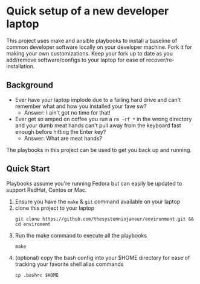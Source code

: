 # Quick setup of a new developer laptop

This project uses make and ansible playbooks to install a baseline of common developer software locally on your developer machine. Fork it for making your own customizations. Keep your fork up to date as you add/remove software/configs to your laptop for ease of recover/re-installation.

## Background

* Ever have your laptop implode due to a failing hard drive and can't remember what and how you installed your fave sw?
  * Answer: I ain't got no time for that!
* Ever get so amped on coffee you run a `rm -rf *` in the wrong directory and your dumb meat hands can't pull away from the keyboard fast enough before hitting the Enter key?
  * Answer: What are meat hands?

The playbooks in this project can be used to get you back up and running.

## Quick Start

Playbooks assume you're running Fedora but can easily be updated to support RedHat, Centos or Mac.

1. Ensure you have the `make` & `git` command available on your laptop
2. clone this project to your laptop
   ```
   git clone https://github.com/thesystemninjaneer/environment.git && cd enviroment
   ```
3. Run the make command to execute all the playbooks
   ```
   make
   ```
4. (optional) copy the bash config into your $HOME directory for ease of tracking your favorite shell alias commands
   ```
   cp .bashrc $HOME
   ```
